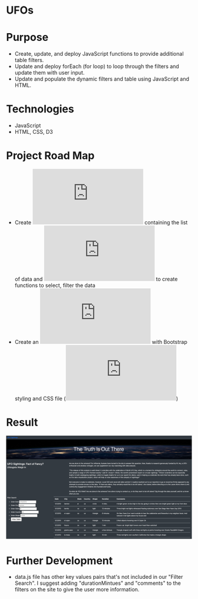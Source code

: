 # UFOs

# Purpose
- Create, update, and deploy JavaScript functions to provide additional table filters.
- Update and deploy forEach (for loop) to loop through the filters and update them with user input.
- Update and populate the dynamic filters and table using JavaScript and HTML.

# Technologies
- JavaScript
- HTML, CSS, D3 

# Project Road Map
- Create ![data.js](https://github.com/sdang101/UFOs/blob/master/static/js/data.js) containing the list of data and ![app.js](https://github.com/sdang101/UFOs/blob/master/static/js/data.js) to create functions to select, filter the data
- Create an ![index.html](https://github.com/sdang101/UFOs/blob/master/index.html) with Bootstrap styling and CSS file (![style.css](https://github.com/sdang101/UFOs/blob/master/static/css/style.css))

# Result
![WebPage](https://github.com/sdang101/UFOs/blob/master/static/images/WebPage.png)

# Further Development
- data.js file has other key values pairs that's not included in our "Filter Search". I suggest adding "durationMintues" and "comments" to the filters on the site to give the user more information.